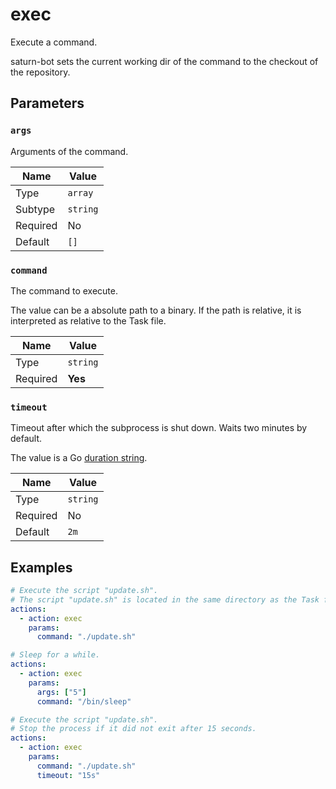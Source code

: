 # exec

Execute a command.

saturn-bot sets the current working dir of the command to the checkout of the repository.

## Parameters

### `args`

Arguments of the command.

| Name     | Value    |
| -------- | -------- |
| Type     | `array`  |
| Subtype  | `string` |
| Required | No       |
| Default  | `[]`     |

### `command`

The command to execute.

The value can be a absolute path to a binary. If the path is relative, it is interpreted as relative to the Task file.

| Name     | Value    |
| -------- | -------- |
| Type     | `string` |
| Required | **Yes**  |

### `timeout`

Timeout after which the subprocess is shut down. Waits two minutes by default.

The value is a Go [duration string](https://pkg.go.dev/time#ParseDuration).

| Name     | Value    |
| -------- | -------- |
| Type     | `string` |
| Required | No       |
| Default  | `2m`     |

## Examples

```yaml
# Execute the script "update.sh".
# The script "update.sh" is located in the same directory as the Task file.
actions:
  - action: exec
    params:
      command: "./update.sh"
```

```yaml
# Sleep for a while.
actions:
  - action: exec
    params:
      args: ["5"]
      command: "/bin/sleep"
```

```yaml
# Execute the script "update.sh".
# Stop the process if it did not exit after 15 seconds.
actions:
  - action: exec
    params:
      command: "./update.sh"
      timeout: "15s"
```
